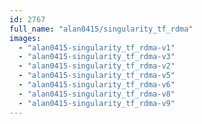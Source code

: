 ```yaml
---
id: 2767
full_name: "alan0415/singularity_tf_rdma"
images: 
  - "alan0415-singularity_tf_rdma-v1"
  - "alan0415-singularity_tf_rdma-v3"
  - "alan0415-singularity_tf_rdma-v2"
  - "alan0415-singularity_tf_rdma-v5"
  - "alan0415-singularity_tf_rdma-v6"
  - "alan0415-singularity_tf_rdma-v8"
  - "alan0415-singularity_tf_rdma-v9"
---
```

